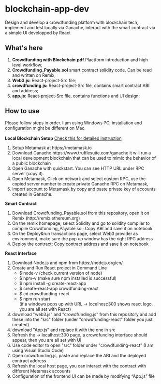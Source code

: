 # blockchain-app-dev
Design and develop a crowdfunding platform with blockchain tech, implement and test locally via Ganache, interact with the smart contract via a simple UI developped by React
## What's here
<ol> 
<li> <b> Crowdfunding with Blockchain.pdf</b> Plactform introduction and high level workflow;
<li> <b> Crowdfunding_Payable.sol</b> smart contract solidity code. Can be read and written on Remix;
<li> <b> Web3.js:</b> React-project-Src file; 
<li> <b> crowdfunding.js:</b> React-project-Src file, contains smart contract ABI and address;
<li> <b> app.js:</b>  React-project-Src file, contains functions and UI design;
</ol>

## How to use 
Please follow steps in order. I am using Windows PC, installation and configuration might be different on Mac.<br><br>
<b>Local Blockchain Setup</b> [Check this for detailed instruction](https://medium.com/@kacharlabhargav21/using-ganache-with-remix-and-metamask-446fe5748ccf)
<ol>
<li>Setup Metamask at https://metamask.io
<li>Download Ganache https://www.trufflesuite.com/ganache it will run a local development blockchain that can be used to mimic the behavior of a public blockchain
<li>Open Ganache with quickstart. You can see HTTP URL under RPC server (copy it).
<li>Open Metamask, Click on network and select custom RPC, use the copied server number to create private Ganache RPC on Metamask,
<li> Import account to Metamask by copy and paste private key of accounts created in Ganache.
</ol>
<b> Smart Contract</b>
<ol>
<li> Download Crowdfunding_Payable.sol from this repository, open it on Remix (http://remix.ethereum.org)
<li> On the remix homepage, select Solidity and go to solidity compiler to compile Crowdfunding_Payable.sol; Copy ABI and save it on notebook
<li> On the Deploy&run transactions page, select Web3 provider as environment, make sure the pop up window has the right RPC address
<li>Deploy the contract; Copy contract address and save it on notebook
</ol>
<b>React Interface</b>
<ol>
<li>Download Node.js and npm from https://nodejs.org/en/
<li>Create and Run React project in Command Line <br>
 <ul>
  <li>$ node-v (check current version of node)</li>
  <li>$ npm-v (make sure npm installed is successful)</li>
  <li>$ npm install -g create-react-app </li>
  <li>$ create-react-app crowdfunding-react</li>
  <li>$ cd crowdfunding-react</li>
  <li>$ npm run start</li> (if a windows pops up with URL -> localhost:300 shows react logo, you are all set with React)
 </ul>
 <li> download "web3.js" and "crowdfunding.js" from this repository and add these into the "src" folder (under "crowdfunding-react" folder you just created)
 <li> download "App.js" and replace it with the one in src
 <li> Refresh the -> localhost:300 page, a crowdfunding interface should appear, then you are all set with UI
 <li> Use code editor to open "src" folder under "crowdfunding-react" (I am using Visual Studio Code)
 <li> Open crowdfunding.js, paste and replace the ABI and the deployed contract address
 <li> Refresh the local host page, you can interact with the contract with different Metamask accounts
 <li>Configuration of the frontend UI can be made by modifying “App.js” file
</ol>
